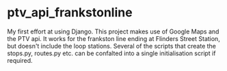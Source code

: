 # ptv_api_frankstonline
My first effort at using Django. This project makes use of Google Maps and the PTV api. It works for the frankston line ending at Flinders Street Station, but doesn't include the loop stations.
Several of the scripts that create the stops.py, routes.py etc. can be confalted into a single initialisation script if required.
